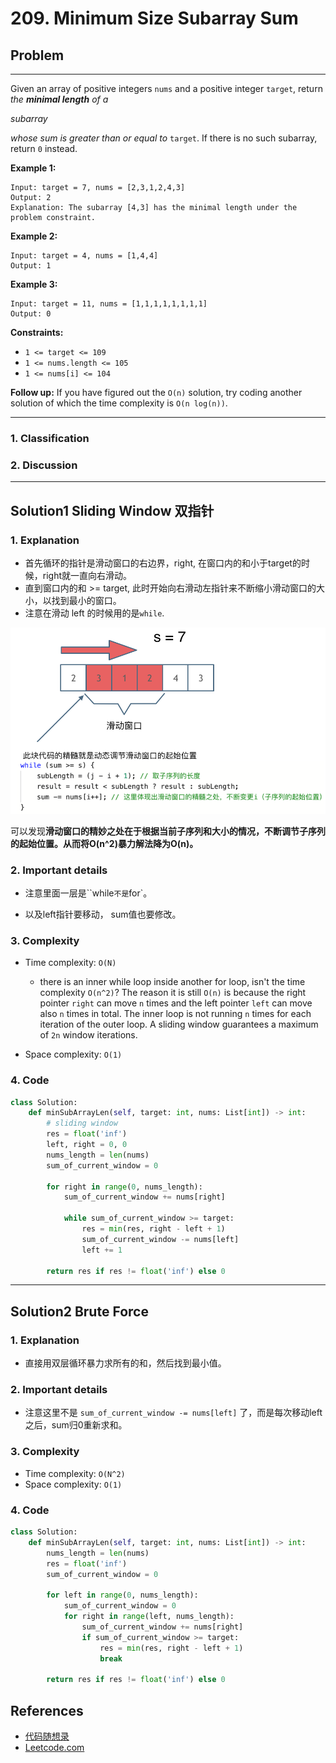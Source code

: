 # 209. Minimum Size Subarray Sum

## Problem

*****

Given an array of positive integers `nums` and a positive integer `target`, return *the **minimal length** of a* 

*subarray*

 *whose sum is greater than or equal to* `target`. If there is no such subarray, return `0` instead.



**Example 1:**

```
Input: target = 7, nums = [2,3,1,2,4,3]
Output: 2
Explanation: The subarray [4,3] has the minimal length under the problem constraint.
```

**Example 2:**

```
Input: target = 4, nums = [1,4,4]
Output: 1
```

**Example 3:**

```
Input: target = 11, nums = [1,1,1,1,1,1,1,1]
Output: 0
```

 

**Constraints:**

- `1 <= target <= 109`
- `1 <= nums.length <= 105`
- `1 <= nums[i] <= 104`

 

**Follow up:** If you have figured out the `O(n)` solution, try coding another solution of which the time complexity is `O(n log(n))`.

******

### 1. Classification



### 2. Discussion





*******

## Solution1 Sliding Window 双指针

### 1. Explanation

- 首先循环的指针是滑动窗口的右边界，right,  在窗口内的和小于target的时候，right就一直向右滑动。
- 直到窗口内的和 >= target, 此时开始向右滑动左指针来不断缩小滑动窗口的大小，以找到最小的窗口。
- 注意在滑动 left 的时候用的是`while`.

<img src="./0209%20Minimum%20Size%20Subarray%20Sum.assets/68747470733a2f2f636f64652d7468696e6b696e672d313235333835353039332e66696c652e6d7971636c6f75642e636f6d2f706963732f32303231303331323136303434313934322e706e67.png" alt="leetcode_209" style="zoom:67%;" />

可以发现**滑动窗口的精妙之处在于根据当前子序列和大小的情况，不断调节子序列的起始位置。从而将O(n^2)暴力解法降为O(n)。**



### 2. Important details

- 注意里面一层是``while`不是`for`。

- 以及left指针要移动， sum值也要修改。

### 3. Complexity

- Time complexity: `O(N)`
  - there is an inner while loop inside another for loop, isn't the time complexity `O(n^2)`? The reason it is still `O(n)` is because the right pointer `right` can move `n` times and the left pointer `left` can move also `n` times in total. The inner loop is not running `n` times for each iteration of the outer loop. A sliding window guarantees a maximum of `2n` window iterations. 

- Space complexity: `O(1)`



### 4. Code

```python
class Solution:
    def minSubArrayLen(self, target: int, nums: List[int]) -> int:
        # sliding window
        res = float('inf')
        left, right = 0, 0
        nums_length = len(nums)
        sum_of_current_window = 0

        for right in range(0, nums_length):
            sum_of_current_window += nums[right]

            while sum_of_current_window >= target:
                res = min(res, right - left + 1)
                sum_of_current_window -= nums[left]
                left += 1

        return res if res != float('inf') else 0
```



********

## Solution2 Brute Force

### 1. Explanation

- 直接用双层循环暴力求所有的和，然后找到最小值。

### 2. Important details

- 注意这里不是 `sum_of_current_window -= nums[left]` 了，而是每次移动left之后，sum归0重新求和。

### 3. Complexity

- Time complexity: `O(N^2)`
- Space complexity: `O(1)`



### 4. Code

```python
class Solution:
    def minSubArrayLen(self, target: int, nums: List[int]) -> int:
        nums_length = len(nums)
        res = float('inf')
        sum_of_current_window = 0

        for left in range(0, nums_length):
            sum_of_current_window = 0
            for right in range(left, nums_length):
                sum_of_current_window += nums[right]
                if sum_of_current_window >= target:
                    res = min(res, right - left + 1)
                    break

        return res if res != float('inf') else 0
```

## References

- [代码随想录 ](https://github.com/youngyangyang04/leetcode-master)
- [Leetcode.com](https://leetcode.com/problemset/all/)
